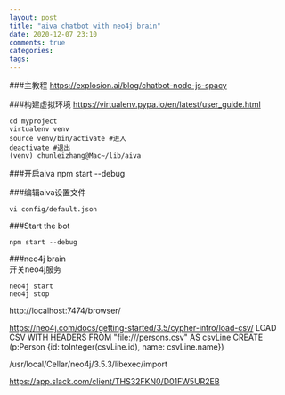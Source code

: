 ```yaml
---
layout: post
title: "aiva chatbot with neo4j brain"
date: 2020-12-07 23:10
comments: true
categories: 
tags: 
---
```

###主教程
https://explosion.ai/blog/chatbot-node-js-spacy

###构建虚拟环境
https://virtualenv.pypa.io/en/latest/user_guide.html

    cd myproject
    virtualenv venv  
    source venv/bin/activate #进入
    deactivate #退出
    (venv) chunleizhang@Mac~/lib/aiva

###开启aiva
    npm start --debug

###编辑aiva设置文件

    vi config/default.json

###Start the bot

    npm start --debug

###neo4j brain  
开关neo4j服务  

    neo4j start
    neo4j stop


http://localhost:7474/browser/

https://neo4j.com/docs/getting-started/3.5/cypher-intro/load-csv/
LOAD CSV WITH HEADERS FROM "file:///persons.csv" AS csvLine
CREATE (p:Person {id: toInteger(csvLine.id), name: csvLine.name})

/usr/local/Cellar/neo4j/3.5.3/libexec/import


https://app.slack.com/client/THS32FKN0/D01FW5UR2EB


